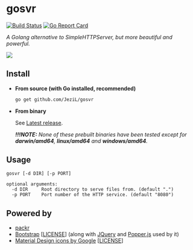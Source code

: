 # gosvr

[![Build Status](https://travis-ci.com/JeziL/gosvr.svg?branch=master)](https://travis-ci.com/JeziL/gosvr) [![Go Report Card](https://goreportcard.com/badge/github.com/JeziL/gosvr)](https://goreportcard.com/report/github.com/JeziL/gosvr)

*A Golang alternative to SimpleHTTPServer, but more beautiful and powerful.*

![](https://i.loli.net/2018/10/23/5bce836ab8722.png)

## Install

- **From source (with Go installed, recommended)**

	```bash
	go get github.com/JeziL/gosvr
	```

- **From binary**

	See [Latest release](https://github.com/JeziL/gosvr/releases/latest). 
	
	***!!!NOTE:** None of these prebuilt binaries have been tested except for **darwin/amd64**, **linux/amd64** and **windows/amd64**.*


## Usage

```
gosvr [-d DIR] [-p PORT]

optional arguments:
  -d DIR     Root directory to serve files from. (default ".")
  -p PORT    Port number of the HTTP service. (default "8080")
```

## Powered by

- [packr](https://github.com/gobuffalo/packr)
- [Bootstrap](https://getbootstrap.com/) \[[LICENSE](static/js/LICENSE)\] (along with [JQuery](https://jquery.com/) and [Popper.js](https://popper.js.org/) used by it)
- [Material Design icons by Google](https://github.com/google/material-design-icons) \[[LICENSE](static/assets/iconfont/LICENSE)\]
